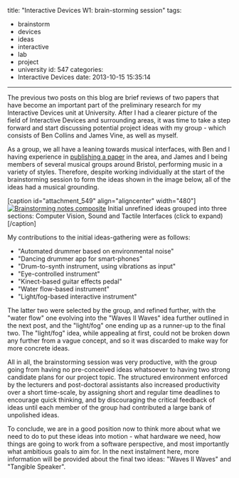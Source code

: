 title: "Interactive Devices W1: brain-storming session"
tags:
  - brainstorm
  - devices
  - ideas
  - interactive
  - lab
  - project
  - university
id: 547
categories:
  - Interactive Devices
date: 2013-10-15 15:35:14
---

The previous two posts on this blog are brief reviews of two papers that have become an important part of the preliminary research for my Interactive Devices unit at University. After I had a clearer picture of the field of Interactive Devices and surrounding areas, it was time to take a step forward and start discussing potential project ideas with my group - which consists of Ben Collins and James Vine, as well as myself.

As a group, we all have a leaning towards musical interfaces, with Ben and I having experience in [publishing a paper](http://www.eecs.umich.edu/nime2012/Proceedings/papers/131_Final_Manuscript.pdf "Kugelschwung") in the area, and James and I being members of several musical groups around Bristol, performing music in a variety of styles. Therefore, despite working individually at the start of the brainstorming session to form the ideas shown in the image below, all of the ideas had a musical grounding.

[caption id="attachment_549" align="aligncenter" width="480"][![Brainstorming notes composite](http://jh47.com/wp-content/uploads/2013/10/brainstorming-notes-composite-1024x419.jpg)](http://jh47.com/wp-content/uploads/2013/10/brainstorming-notes-composite.jpg) Initial unrefined ideas grouped into three sections: Computer Vision, Sound and Tactile Interfaces (click to expand)[/caption]

My contributions to the initial ideas-gathering were as follows:

*   "Automated drummer based on environmental noise"
*   "Dancing drummer app for smart-phones"
*   "Drum-to-synth instrument, using vibrations as input"
*   "Eye-controlled instrument"
*   "Kinect-based guitar effects pedal"
*   "Water flow-based instrument"
*   "Light/fog-based interactive instrument"

The latter two were selected by the group, and refined further, with the "water flow" one evolving into the "Waves II Waves" idea further outlined in the next post, and the "light/fog" one ending up as a runner-up to the final two. The "light/fog" idea, while appealing at first, could not be broken down any further from a vague concept, and so it was discarded to make way for more concrete ideas.

All in all, the brainstorming session was very productive, with the group going from having no pre-conceived ideas whatsoever to having two strong candidate plans for our project topic. The structured environment enforced by the lecturers and post-doctoral assistants also increased productivity over a short time-scale, by assigning short and regular time deadlines to encourage quick thinking, and by discouraging the critical feedback of ideas until each member of the group had contributed a large bank of unpolished ideas.

To conclude, we are in a good position now to think more about what we need to do to put these ideas into motion - what hardware we need, how things are going to work from a software perspective, and most importantly what ambitious goals to aim for. In the next instalment here, more information will be provided about the final two ideas: "Waves II Waves" and "Tangible Speaker".